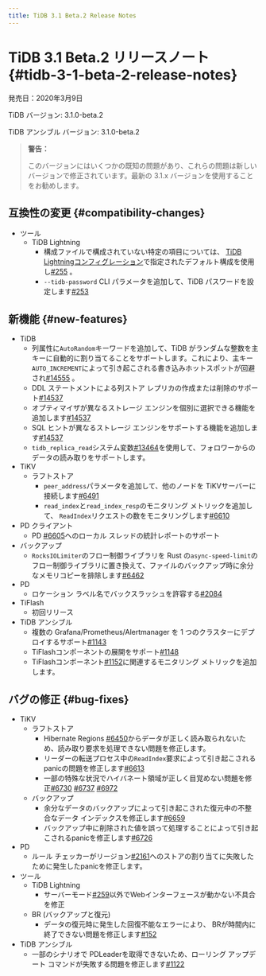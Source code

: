 ```yaml
---
title: TiDB 3.1 Beta.2 Release Notes
---
```


# TiDB 3.1 Beta.2 リリースノート {#tidb-3-1-beta-2-release-notes}

発売日：2020年3月9日

TiDB バージョン: 3.1.0-beta.2

TiDB アンシブル バージョン: 3.1.0-beta.2

> **警告：**
>
> このバージョンにはいくつかの既知の問題があり、これらの問題は新しいバージョンで修正されています。最新の 3.1.x バージョンを使用することをお勧めします。

## 互換性の変更 {#compatibility-changes}

-   ツール
    -   TiDB Lightning
        -   構成ファイルで構成されていない特定の項目については、 [TiDB Lightningコンフィグレーション](/tidb-lightning/tidb-lightning-configuration.md)で指定されたデフォルト構成を使用し[#255](https://github.com/pingcap/tidb-lightning/pull/255) 。
        -   `--tidb-password` CLI パラメータを追加して、TiDB パスワードを設定します[#253](https://github.com/pingcap/tidb-lightning/pull/253)

## 新機能 {#new-features}

-   TiDB
    -   列属性に`AutoRandom`キーワードを追加して、TiDB がランダムな整数を主キーに自動的に割り当てることをサポートします。これにより、主キー`AUTO_INCREMENT`によって引き起こされる書き込みホットスポットが回避され[#14555](https://github.com/pingcap/tidb/pull/14555) 。
    -   DDL ステートメントによる列ストア レプリカの作成または削除のサポート[#14537](https://github.com/pingcap/tidb/pull/14537)
    -   オプティマイザが異なるストレージ エンジンを個別に選択できる機能を追加します[#14537](https://github.com/pingcap/tidb/pull/14537)
    -   SQL ヒントが異なるストレージ エンジンをサポートする機能を追加します[#14537](https://github.com/pingcap/tidb/pull/14537)
    -   `tidb_replica_read`システム変数[#13464](https://github.com/pingcap/tidb/pull/13464)を使用して、フォロワーからのデータの読み取りをサポートします。
-   TiKV
    -   ラフトストア
        -   `peer_address`パラメータを追加して、他のノードを TiKVサーバーに接続します[#6491](https://github.com/tikv/tikv/pull/6491)
        -   `read_index`と`read_index_resp`のモニタリング メトリックを追加して、 `ReadIndex`リクエストの数をモニタリングします[#6610](https://github.com/tikv/tikv/pull/6610)
-   PD クライアント
    -   PD [#6605](https://github.com/tikv/tikv/pull/6605)へのローカル スレッドの統計レポートのサポート
-   バックアップ
    -   `RocksIOLimiter`のフロー制御ライブラリを Rust の`async-speed-limit`のフロー制御ライブラリに置き換えて、ファイルのバックアップ時に余分なメモリコピーを排除します[#6462](https://github.com/tikv/tikv/pull/6462)
-   PD
    -   ロケーション ラベル名でバックスラッシュを許容する[#2084](https://github.com/pingcap/pd/pull/2084)
-   TiFlash
    -   初回リリース
-   TiDB アンシブル
    -   複数の Grafana/Prometheus/Alertmanager を 1 つのクラスターにデプロイするサポート[#1143](https://github.com/pingcap/tidb-ansible/pull/1143)
    -   TiFlashコンポーネントの展開をサポート[#1148](https://github.com/pingcap/tidb-ansible/pull/1148)
    -   TiFlashコンポーネント[#1152](https://github.com/pingcap/tidb-ansible/pull/1152)に関連するモニタリング メトリックを追加します。

## バグの修正 {#bug-fixes}

-   TiKV
    -   ラフトストア
        -   Hibernate Regions [#6450](https://github.com/tikv/tikv/pull/6450)からデータが正しく読み取られないため、読み取り要求を処理できない問題を修正します。
        -   リーダーの転送プロセス中の`ReadIndex`要求によって引き起こされるpanicの問題を修正します[#6613](https://github.com/tikv/tikv/pull/6613)
        -   一部の特殊な状況でハイバネート領域が正しく目覚めない問題を修正[#6730](https://github.com/tikv/tikv/pull/6730) [#6737](https://github.com/tikv/tikv/pull/6737) [#6972](https://github.com/tikv/tikv/pull/6972)
    -   バックアップ
        -   余分なデータのバックアップによって引き起こされた復元中の不整合なデータ インデックスを修正します[#6659](https://github.com/tikv/tikv/pull/6659)
        -   バックアップ中に削除された値を誤って処理することによって引き起こされるpanicを修正します[#6726](https://github.com/tikv/tikv/pull/6726)
-   PD
    -   ルール チェッカーがリージョン[#2161](https://github.com/pingcap/pd/pull/2161)へのストアの割り当てに失敗したために発生したpanicを修正します。
-   ツール
    -   TiDB Lightning
        -   サーバーモード[#259](https://github.com/pingcap/tidb-lightning/pull/259)以外でWebインターフェースが動かない不具合を修正
    -   BR (バックアップと復元)
        -   データの復元時に発生した回復不能なエラーにより、 BRが時間内に終了できない問題を修正します[#152](https://github.com/pingcap/br/pull/152)
-   TiDB アンシブル
    -   一部のシナリオで PDLeaderを取得できないため、ローリング アップデート コマンドが失敗する問題を修正します[#1122](https://github.com/pingcap/tidb-ansible/pull/1122)
